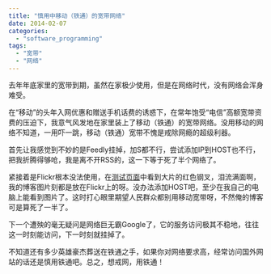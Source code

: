```yaml
---
title: "慎用中移动（铁通）的宽带网络"
date: 2014-02-07
categories: 
  - "software_programming"
tags: 
  - "宽带"
  - "网络"
---
```


去年年底家里的宽带到期，虽然在家极少使用，但是在网络时代，没有网络会浑身难受。

在“移动”的头年入网优惠和赠送手机话费的诱惑下，在常年饱受“电信”高额宽带资费的压迫下，我意气风发地在家里装上了移动（铁通）的宽带网络。没用移动的网络不知道，一用吓一跳，移动（铁通）宽带不愧是戒除网瘾的超级利器。

首先让我感觉到不妙的是Feedly挂掉，加S都不行，尝试添加IP到HOST也不行，把我折腾得够呛，我是离不开RSS的，这一下等于死了半个网络了。

紧接着是Flickr根本没法使用，在[测试页面](http://www.jfsay.com/archives/264.html "解决Flickr部分图片无法显示的问题")中看到大片的红色钢叉，泪流满面啊，我的博客图片刻都是放在Flickr上的呀。没办法添加HOST吧，至少在我自己的电脑上能看到图片了。这时打心眼里期望人民群众都别用移动宽带呀，不然俺的博客可是算死了一半了。

下一个遭殃的毫无疑问是网络巨无霸Google了，它的服务访问极其不稳地，往往这一时刻能访问，下一时刻就挂掉了。

不知道还有多少英雄豪杰葬送在铁通之手，如果你对网络要求高，经常访问国外网站的话还是慎用铁通吧。总之，想戒网，用铁通！
